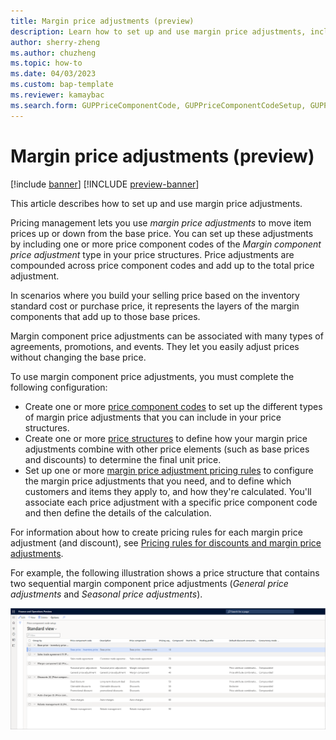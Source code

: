 ```yaml
---
title: Margin price adjustments (preview)
description: Learn how to set up and use margin price adjustments, including a list of configuration you must complete to use margin component price adjustments.
author: sherry-zheng
ms.author: chuzheng
ms.topic: how-to
ms.date: 04/03/2023
ms.custom: bap-template
ms.reviewer: kamaybac
ms.search.form: GUPPriceComponentCode, GUPPriceComponentCodeSetup, GUPPricingTree, RetailPeriodicDiscount, GUPParameters
---
```


# Margin price adjustments (preview)

[!include [banner](../includes/banner.md)]
[!INCLUDE [preview-banner](~/../shared-content/shared/preview-includes/preview-banner.md)]
<!-- KFM: Preview until further notice -->

This article describes how to set up and use margin price adjustments.

Pricing management lets you use *margin price adjustments* to move item prices up or down from the base price. You can set up these adjustments by including one or more price component codes of the *Margin component price adjustment* type in your price structures. Price adjustments are compounded across price component codes and add up to the total price adjustment.

In scenarios where you build your selling price based on the inventory standard cost or purchase price, it represents the layers of the margin components that add up to those base prices.

Margin component price adjustments can be associated with many types of agreements, promotions, and events. They let you easily adjust prices without changing the base price.

To use margin component price adjustments, you must complete the following configuration:

- Create one or more [price component codes](upm-price-component-code.md) to set up the different types of margin price adjustments that you can include in your price structures.
- Create one or more [price structures](upm-price-structure-overview.md) to define how your margin price adjustments combine with other price elements (such as base prices and discounts) to determine the final unit price.
- Set up one or more [margin price adjustment pricing rules](upm-margin-discount-pricing-rules.md) to configure the margin price adjustments that you need, and to define which customers and items they apply to, and how they're calculated. You'll associate each price adjustment with a specific price component code and then define the details of the calculation.

For information about how to create pricing rules for each margin price adjustment (and discount), see [Pricing rules for discounts and margin price adjustments](upm-margin-discount-pricing-rules.md).

For example, the following illustration shows a price structure that contains two sequential margin component price adjustments (*General price adjustments* and *Seasonal price adjustments*).

[<img src="media/price-component-code-setup.png" alt="Price structure on the Price component code setup page." title="Price structure on the Price component code setup page" width="720" />](media/price-component-code-setup.png#lightbox)
